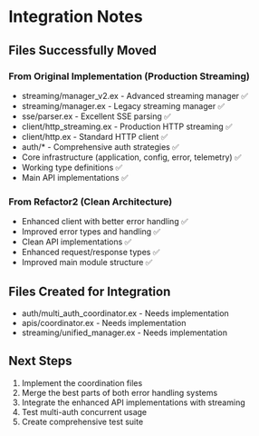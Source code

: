 # Integration Notes

## Files Successfully Moved

### From Original Implementation (Production Streaming)
- streaming/manager_v2.ex - Advanced streaming manager ✅
- streaming/manager.ex - Legacy streaming manager ✅  
- sse/parser.ex - Excellent SSE parsing ✅
- client/http_streaming.ex - Production HTTP streaming ✅
- client/http.ex - Standard HTTP client ✅
- auth/* - Comprehensive auth strategies ✅
- Core infrastructure (application, config, error, telemetry) ✅
- Working type definitions ✅
- Main API implementations ✅

### From Refactor2 (Clean Architecture)
- Enhanced client with better error handling ✅
- Improved error types and handling ✅
- Clean API implementations ✅
- Enhanced request/response types ✅
- Improved main module structure ✅

## Files Created for Integration
- auth/multi_auth_coordinator.ex - Needs implementation
- apis/coordinator.ex - Needs implementation  
- streaming/unified_manager.ex - Needs implementation

## Next Steps
1. Implement the coordination files
2. Merge the best parts of both error handling systems
3. Integrate the enhanced API implementations with streaming
4. Test multi-auth concurrent usage
5. Create comprehensive test suite
